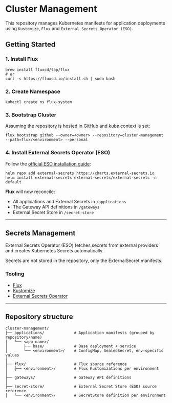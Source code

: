 # Cluster Management

This repository manages Kubernetes manifests for application deployments using `Kustomize`, `Flux` and
`External Secrets Operator (ESO)`.

## Getting Started

### 1. Install Flux

```shell
brew install fluxcd/tap/flux
# or
curl -s https://fluxcd.io/install.sh | sudo bash
```

### 2. Create Namespace

```shell
kubectl create ns flux-system
```

### 3. Bootstrap Cluster

Assuming the repository is hosted in GitHub and _kube_ context is set:

```shell
flux bootstrap github --owner=<owner> --repository=cluster-management --path=flux/<environment> --personal
```

### 4. Install External Secrets Operator (ESO)

Follow the [official ESO installation guide](https://external-secrets.io/latest/introduction/getting-started/):

```shell
helm repo add external-secrets https://charts.external-secrets.io
helm install external-secrets external-secrets/external-secrets -n default
```

**Flux** will now reconcile:

- All applications and External Secrets in `/applications`
- The Gateway API definitions in `/gateways`
- External Secret Store in `/secret-store`

---

## Secrets Management

External Secrets Operator (ESO) fetches secrets from external providers and creates Kubernetes Secrets automatically.

Secrets are not stored in the repository, only the ExternalSecret manifests.

### Tooling

- [Flux](https://fluxcd.io)
- [Kustomize](https://kubectl.docs.kubernetes.io/pages/app_management/introduction.html)
- [External Secrets Operator](https://external-secrets.io/latest/)

---

## Repository structure

```
cluster-management/
├── applications/             # Application manifests (grouped by repository/name)
│   └── <app-name>/
│       ├── base/             # Base deployment + service
│       └── <environment>/    # ConfigMap, SealedSecret, env-specific values
│
├── flux/                     # Flux source reference
│   ├── <environment>/        # Flux Kustomizations per environment
│
├── gateways/                 # Gateway API definitions
│
├── secret-store/             # External Secret Store (ESO) source reference
│   └── <environment>/        # SecretStore definition per environment
```
